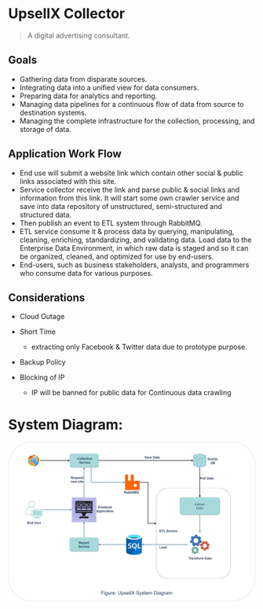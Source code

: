 UpsellX Collector
================
> A digital advertising consultant.
## Goals
- Gathering data from disparate sources.
- Integrating data into a unified view for data consumers.
- Preparing data for analytics and reporting.
- Managing data pipelines for a continuous flow of data from source to destination systems.
- Managing the complete infrastructure for the collection, processing, and storage of data.
## Application Work Flow
- End use will submit a website link which contain other social & public links associated with this site.
- Service collector receive the link and parse public & social links and information from this link. It will start some own crawler service and save into data repository of unstructured, semi-structured and structured data.
- Then publish an event to ETL system through RabbitMQ.
- ETL service consume it & process data by querying, manipulating, cleaning, enriching, standardizing, and validating data. Load data to the Enterprise Data Environment, in which raw data is staged and so it can be organized, cleaned, and optimized for use by end-users.
- End-users, such as business stakeholders, analysts, and programmers who consume data for various purposes.
## Considerations
- Cloud Outage
- Short Time

    - extracting only Facebook & Twitter data due to prototype purpose.
- Backup Policy
- Blocking of IP

    - IP will be banned for public data for Continuous data crawling



# System Diagram:
![UpsellX](system_diagram.jpg "UpsellX")


